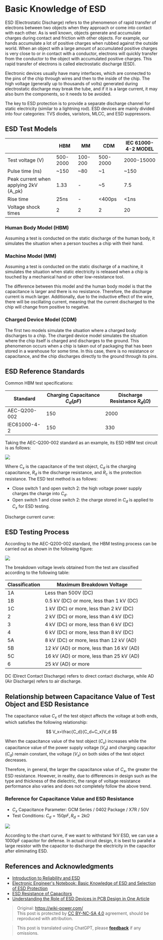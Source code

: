 # Basic Knowledge of ESD

ESD (Electrostatic Discharge) refers to the phenomenon of rapid transfer of electrons between two objects when they approach or come into contact with each other. As is well known, objects generate and accumulate charges during contact and friction with other objects. For example, our hands accumulate a lot of positive charges when rubbed against the outside world. When an object with a large amount of accumulated positive charges is very close to or in contact with a conductor, electrons will quickly transfer from the conductor to the object with accumulated positive charges. This rapid transfer of electrons is called electrostatic discharge (ESD).

Electronic devices usually have many interfaces, which are connected to the pins of the chip through wires and then to the inside of the chip. The high voltage (generally up to thousands of volts) generated during electrostatic discharge may break the tube, and if it is a large current, it may also burn the components, so it needs to be avoided.

The key to ESD protection is to provide a separate discharge channel for static electricity (similar to a lightning rod). ESD devices are mainly divided into four categories: TVS diodes, varistors, MLCC, and ESD suppressors.

## ESD Test Models

|                                 | HBM      | MM      | CDM      | IEC 61000-4-2 MODEL |
| ------------------------------- | -------- | ------- | -------- | ------------------- |
| Test voltage (V)                | 500-2000 | 100-200 | 500-2000 | 2000-15000          |
| Pulse time (ns)                 | ~150     | ~80     | ~1       | ~150                |
| Peak current when applying 2kV (A_pk) | 1.33     | -       | ~5       | 7.5                 |
| Rise time                       | 25ns     | -       | <400ps   | <1ns                |
| Voltage shock times             | 2        | 2       | 2        | 20                  |

### Human Body Model (HBM)

Assuming a test is conducted on the static discharge of the human body, it simulates the situation when a person touches a chip with their hand.

### Machine Model (MM)

Assuming a test is conducted on the static discharge of a machine, it simulates the situation when static electricity is released when a chip is touched by a mechanical hand or other low-resistance tool.

The difference between this model and the human body model is that the capacitance is larger and there is no resistance. Therefore, the discharge current is much larger. Additionally, due to the inductive effect of the wire, there will be oscillating current, meaning that the current discharged to the chip will change from positive to negative.

### Charged Device Model (CDM)

The first two models simulate the situation where a charged body discharges to a chip. The charged device model simulates the situation where the chip itself is charged and discharges to the ground. This phenomenon occurs when a chip is taken out of packaging that has been stored in a warehouse for some time. In this case, there is no resistance or capacitance, and the chip discharges directly to the ground through its pins.

## ESD Reference Standards

Common HBM test specifications:

| Standard      | Charging Capacitance $C_d (pF)$ | Discharge Resistance $R_d (Ω)$ |
| ------------- | ----------------------------- | ------------------------------ |
| AEC-Q200-002  | 150                           | 2000                           |
| IEC61000-4-2  | 150                           | 330                            |

Taking the AEC-Q200-002 standard as an example, its ESD HBM test circuit is as follows:

![](https://f004.backblazeb2.com/file/wiki-media/img/20211215164751.png)

Where $C_x$ is the capacitance of the test object, $C_d$ is the charging capacitance, $R_d$ is the discharge resistance, and $R_c$ is the protection resistance. The ESD test method is as follows:

- Close switch 1 and open switch 2: the high voltage power supply charges the charge into $C_d$.
- Open switch 1 and close switch 2: the charge stored in $C_d$ is applied to $C_x$ for ESD testing.

Discharge current curve:

## ESD Testing Process

According to the AEC-Q200-002 standard, the HBM testing process can be carried out as shown in the following figure:

![](https://f004.backblazeb2.com/file/wiki-media/img/20211215165447.png)

The breakdown voltage levels obtained from the test are classified according to the following table:

| Classification | Maximum Breakdown Voltage        |
| --------------| --------------------------------|
| 1A             | Less than 500V (DC)              |
| 1B             | 0.5 kV (DC) or more, less than 1 kV (DC) |
| 1C             | 1 kV (DC) or more, less than 2 kV (DC) |
| 2              | 2 kV (DC) or more, less than 4 kV (DC) |
| 3              | 4 kV (DC) or more, less than 6 kV (DC) |
| 4              | 6 kV (DC) or more, less than 8 kV (DC) |
| 5A             | 8 kV (DC) or more, less than 12 kV (AD) |
| 5B             | 12 kV (AD) or more, less than 16 kV (AD) |
| 5C             | 16 kV (AD) or more, less than 25 kV (AD) |
| 6              | 25 kV (AD) or more                |

DC (Direct Contact Discharge) refers to direct contact discharge, while AD (Air Discharge) refers to air discharge.

## Relationship between Capacitance Value of Test Object and ESD Resistance

The capacitance value $C_x$ of the test object affects the voltage at both ends, which satisfies the following relationship:

$$
V_x=\frac{C_d}{C_d+C_x}V_d
$$

When the capacitance value of the test object ($C_x$) increases while the capacitance value of the power supply voltage ($V_d$) and charging capacitor ($C_d$) remain constant, the voltage ($V_x$) on both sides of the test object decreases.

Therefore, in general, the larger the capacitance value of $C_x$, the greater the ESD resistance. However, in reality, due to differences in design such as the type and thickness of the dielectric, the range of voltage resistance performance also varies and does not completely follow the above trend.

### Reference for Capacitance Value and ESD Resistance

- $C_x$ Capacitance Parameter: GCM Series / 0402 Package / X7R / 50V
- Test Conditions: $C_d=150pF,R_d=2kΩ$

![](https://f004.backblazeb2.com/file/wiki-media/img/20211215172528.png)

According to the chart curve, if we want to withstand 1kV ESD, we can use a 1000pF capacitor for defense. In actual circuit design, it is best to parallel a large resistor with the capacitor to discharge the electricity in the capacitor after eliminating ESD.

## References and Acknowledgments

- [Introduction to Reliability and ESD](https://mazhaoxin.github.io/2021/08/01/Reliability_and_ESD_Introduction/)
- [Electronic Engineer's Notebook: Basic Knowledge of ESD and Selection of ESD Protection](https://haipeng.me/2019/09/03/esd-protection/)
- [ESD Resistance of Capacitors](https://article.murata.com/en-us/article/esd-resistance-of-capacitors)
- [Understanding the Role of ESD Devices in PCB Design in One Article](http://murata.eetrend.com/article/2021-11/1004974.html)

> Original: <https://wiki-power.com/>  
> This post is protected by [CC BY-NC-SA 4.0](https://creativecommons.org/licenses/by/4.0/deed.en) agreement, should be reproduced with attribution.

> This post is translated using ChatGPT, please [**feedback**](https://github.com/linyuxuanlin/Wiki_MkDocs/issues/new) if any omissions.